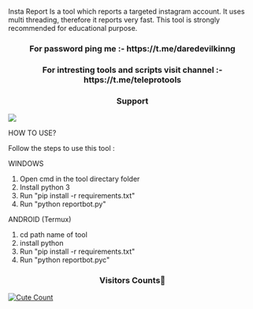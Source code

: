 
Insta Report Is a tool which reports a targeted instagram account. 
It uses multi threading, therefore it reports very fast. 
This tool is strongly recommended for educational purpose.


<h3 align="center">For password ping me :- https://t.me/daredevilkinng</h3>

<h3 align="center">For intresting tools and scripts visit channel :- https://t.me/teleprotools</h3>

<h3 align="center">Support</h3><a href="https://t.me/daredevilkinng"><img src="https://img.shields.io/badge/Contact%20Owner-red.svg?logo=Telegram"></a>


HOW TO USE?

Follow the steps to use this tool : 

WINDOWS

1. Open cmd in the tool directary folder
2. Install python 3
3. Run "pip install -r requirements.txt"
4. Run "python reportbot.py"

ANDROID (Termux)

1. cd path name of tool
2. install python
3. Run "pip install -r requirements.txt" 
4. Run "python reportbot.pyc"



<h3 align="center">Visitors Counts👀</h3>
<a href="https://github.com/daredevilkinng/Insta-Report-Bot"><img alt="Cute Count" 
src="https://count.getloli.com/get/@Insta-Report-Bot?theme=rule34" /></a>
